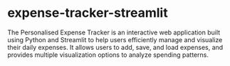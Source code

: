# expense-tracker-streamlit
The Personalised Expense Tracker is an interactive web application built using Python and Streamlit to help users efficiently manage and visualize their daily expenses. It allows users to add, save, and load expenses, and provides multiple visualization options to analyze spending patterns.
